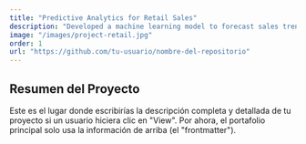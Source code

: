 ```yaml
---
title: "Predictive Analytics for Retail Sales"
description: "Developed a machine learning model to forecast sales trends, resulting in a 15% improvement in inventory management efficiency."
image: "/images/project-retail.jpg"
order: 1
url: "https://github.com/tu-usuario/nombre-del-repositorio"
---
```



## Resumen del Proyecto

Este es el lugar donde escribirías la descripción completa y detallada de tu proyecto si un usuario hiciera clic en "View". Por ahora, el portafolio principal solo usa la información de arriba (el "frontmatter").